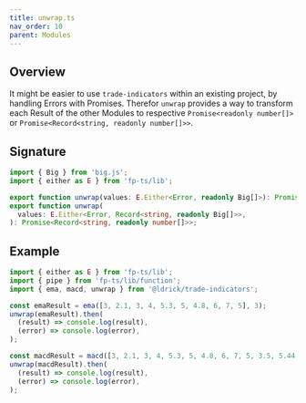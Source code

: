 ```yaml
---
title: unwrap.ts
nav_order: 10
parent: Modules
---
```


## Overview

It might be easier to use `trade-indicators` within an existing project, by handling Errors with Promises. Therefor `unwrap` provides a way to transform each Result of the other Modules to respective `Promise<readonly number[]>` or `Promise<Record<string, readonly number[]>>`.

## Signature

```typescript
import { Big } from 'big.js';
import { either as E } from 'fp-ts/lib';

export function unwrap(values: E.Either<Error, readonly Big[]>): Promise<readonly number[]>;
export function unwrap(
  values: E.Either<Error, Record<string, readonly Big[]>>,
): Promise<Record<string, readonly number[]>>;
```

## Example

```typescript
import { either as E } from 'fp-ts/lib';
import { pipe } from 'fp-ts/lib/function';
import { ema, macd, unwrap } from '@ldrick/trade-indicators';

const emaResult = ema([3, 2.1, 3, 4, 5.3, 5, 4.8, 6, 7, 5], 3);
unwrap(emaResult).then(
  (result) => console.log(result),
  (error) => console.log(error),
);

const macdResult = macd([3, 2.1, 3, 4, 5.3, 5, 4.8, 6, 7, 5, 3.5, 5.44, 8.1, 9.1, 11], 4, 5, 3);
unwrap(macdResult).then(
  (result) => console.log(result),
  (error) => console.log(error),
);
```
